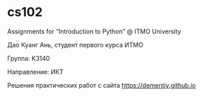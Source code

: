 # cs102
Assignments for “Introduction to Python” @ ITMO University

Дао Куанг Ань, студент первого курса ИТМО

Группа: K3140

Направление: ИКТ

Решения практических работ с сайта https://dementiy.github.io

